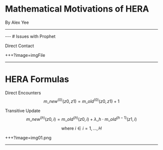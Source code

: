 # Mathematical Motivations of HERA

By Alex Yee

---
<canvas data-chart="radar">
<!-- 
{
 "data": {
  "labels": ["Delay", "Replicas", "Delivery Ratio"],
  "datasets": [
   {
    "data":[65,59,80,81,56,55,40],
    "label":"Prophet","backgroundColor":"rgba(20,220,220,.8)"
   },
   {
    "data":[1,19,98,45,77,12,55],
    "label":"Epidemic","backgroundColor":"rgba(30,219,20,.8)"
   },
   {
    "data":[28,48,40,19,86,27,90],
    "label":"Direct Delivery","backgroundColor":"rgba(220,120,120,.8)"
   }
  ]
 }, 
 "options": { "responsive": "true" }
}
-->
</canvas>
---
# Issues with Prophet

Direct Contact

+++?image=imgFile
<!-- .slide: data-background-transition="none" -->

---
# HERA Formulas

Direct Encounters
$$m\_{new}^{(0)}(z0,z1) = m\_{old}^{(0)}(z0,z1) + 1$$

Transitive Update
$$m\_{new}^{(h)}(z0, i) = m\_{old}^{(h)}(z0,i) + \lambda\_h \cdot
    m\_{old}^{(h-1)}(z1,i)$$

$$\text{where } i \in i=1,...,H$$

+++?image=img01.png
<!-- .slide: data-background-transition="none" -->

---










